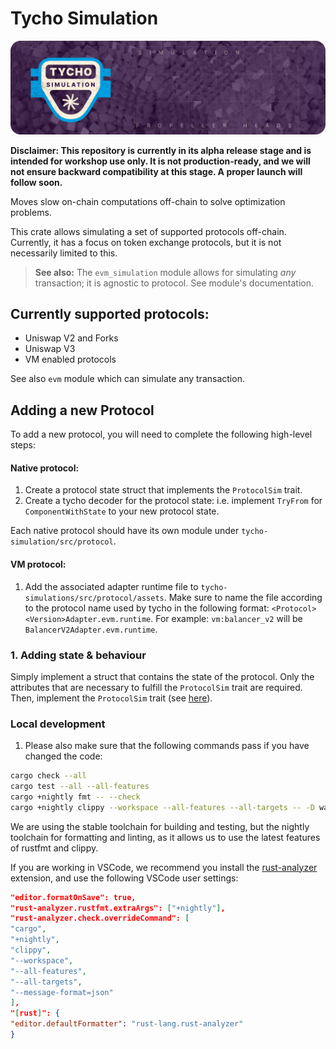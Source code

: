 # Tycho Simulation

![Tycho Simulation](./assets/tycho-simulation.png)

**Disclaimer: This repository is currently in its alpha release stage and is intended for workshop use only.
It is not production-ready, and we will not ensure backward compatibility at this stage.
A proper launch will follow soon.**

Moves slow on-chain computations off-chain to solve optimization problems.

This crate allows simulating a set of supported protocols off-chain. Currently, it has a focus on token exchange
protocols, but it is not necessarily limited to this.

> **See also:**
> The `evm_simulation` module allows for simulating _any_ transaction; it is agnostic to protocol. See module's
> documentation.

## Currently supported protocols:

- Uniswap V2 and Forks
- Uniswap V3
- VM enabled protocols

See also `evm` module which can simulate any transaction.

## Adding a new Protocol

To add a new protocol, you will need to complete the following high-level steps:

#### Native protocol:

1. Create a protocol state struct that implements the `ProtocolSim` trait.
2. Create a tycho decoder for the protocol state: i.e. implement `TryFrom` for `ComponentWithState` to your new 
protocol state.

Each native protocol should have its own module under `tycho-simulation/src/protocol`.

#### VM protocol:

1. Add the associated adapter runtime file to `tycho-simulations/src/protocol/assets`. Make sure to name the file
according to the protocol name used by tycho in the following format: `<Protocol><Version>Adapter.evm.runtime`. 
For example: `vm:balancer_v2` will be `BalancerV2Adapter.evm.runtime`.

### 1\. Adding state & behaviour

Simply implement a struct that contains the state of the protocol. Only the attributes that are necessary to fulfill
the `ProtocolSim` trait are required. Then, implement the `ProtocolSim` trait (see [here](src/protocol/state.rs)).

### Local development

1. Please also make sure that the following commands pass if you have changed the code:

```sh
cargo check --all
cargo test --all --all-features
cargo +nightly fmt -- --check
cargo +nightly clippy --workspace --all-features --all-targets -- -D warnings
```

We are using the stable toolchain for building and testing, but the nightly toolchain for formatting and linting, as it
allows us to use the latest features of rustfmt and clippy.

If you are working in VSCode, we recommend you install the [rust-analyzer](https://rust-analyzer.github.io/) extension,
and use the following VSCode user settings:

```json
"editor.formatOnSave": true,
"rust-analyzer.rustfmt.extraArgs": ["+nightly"],
"rust-analyzer.check.overrideCommand": [
"cargo",
"+nightly",
"clippy",
"--workspace",
"--all-features",
"--all-targets",
"--message-format=json"
],
"[rust]": {
"editor.defaultFormatter": "rust-lang.rust-analyzer"
}
```
